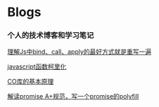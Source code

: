 # Blogs
### 个人的技术博客和学习笔记

[理解Js中bind、call、apply的最好方式就是重写一遍](https://github.com/zhm19901224/Blogs/blob/master/%E6%8A%80%E6%9C%AF%E6%96%87%E7%AB%A0/bindCallApply.md)

[javascript函数柯里化](https://github.com/zhm19901224/Blogs/blob/master/%E6%8A%80%E6%9C%AF%E6%96%87%E7%AB%A0/currying.md)

[CO库的基本原理](https://github.com/zhm19901224/Blogs/blob/master/%E6%8A%80%E6%9C%AF%E6%96%87%E7%AB%A0/co.md)

[解读promise A+规范，写一个promise的polyfill](https://github.com/zhm19901224/Blogs/blob/master/%E6%8A%80%E6%9C%AF%E6%96%87%E7%AB%A0/promise.md)

